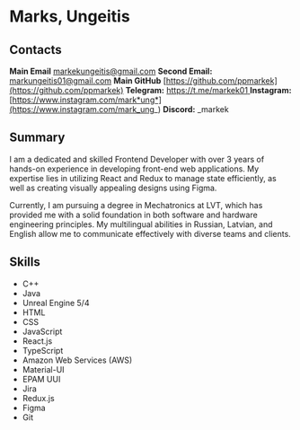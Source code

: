 # Marks, Ungeitis

## Contacts

**Main Email** [markekungeitis@gmail.com](markekungeitis@gmail.com)
**Second Email:** [markungeitis01@gmail.com](markungeitis01@gmail.com)
**Main GitHub** [https://github.com/ppmarkek](https://github.com/ppmarkek)
**Telegram:** [https://t.me/markek01 ](https://t.me/markek01)
**Instagram:** [https://www.instagram.com/mark*ung*](https://www.instagram.com/mark_ung_)
**Discord:** _markek

## Summary

I am a dedicated and skilled Frontend Developer with over 3 years of hands-on experience in developing front-end web applications. My expertise lies in utilizing React and Redux to manage state efficiently, as well as creating visually appealing designs using Figma.

Currently, I am pursuing a degree in Mechatronics at LVT, which has provided me with a solid foundation in both software and hardware engineering principles. My multilingual abilities in Russian, Latvian, and English allow me to communicate effectively with diverse teams and clients.

## Skills

- C++
- Java
- Unreal Engine 5/4
- HTML
- CSS
- JavaScript
- React.js
- TypeScript
- Amazon Web Services (AWS)
- Material-UI
- EPAM UUI
- Jira
- Redux.js
- Figma
- Git
